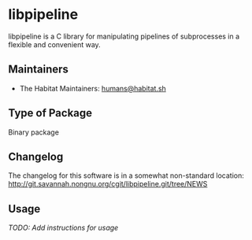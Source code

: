 # libpipeline

libpipeline is a C library for manipulating pipelines of subprocesses in a flexible and convenient way.

## Maintainers

* The Habitat Maintainers: <humans@habitat.sh>

## Type of Package

Binary package

## Changelog

The changelog for this software is in a somewhat non-standard location: http://git.savannah.nongnu.org/cgit/libpipeline.git/tree/NEWS

## Usage

*TODO: Add instructions for usage*
